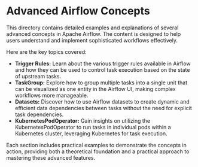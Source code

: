 # Advanced Airflow Concepts

This directory contains detailed examples and explanations of several advanced concepts in Apache Airflow. The content 
is designed to help users understand and implement sophisticated workflows effectively.

Here are the key topics covered:

- **Trigger Rules:** Learn about the various trigger rules available in Airflow and how they can be used to control 
task execution based on the state of upstream tasks.
- **TaskGroup:** Explore how to group multiple tasks into a single unit that can be visualized as one entity in the 
Airflow UI, making complex workflows more manageable.
- **Datasets:** Discover how to use Airflow datasets to create dynamic and efficient data dependencies between tasks 
without the need for explicit task dependencies.
- **KubernetesPodOperator:** Gain insights on utilizing the KubernetesPodOperator to run tasks in individual pods within 
a Kubernetes cluster, leveraging Kubernetes for task execution.

Each section includes practical examples to demonstrate the concepts in action, providing both a theoretical foundation 
and a practical approach to mastering these advanced features.
